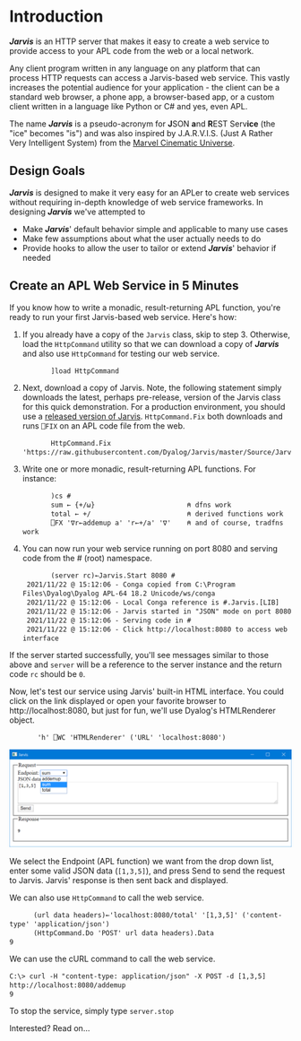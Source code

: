 # Introduction
***Jarvis*** is an HTTP server that makes it easy to create a web service to provide access to your APL code from the web or a local network.

Any client program written in any language on any platform that can process HTTP requests can access  a Jarvis-based web service. This vastly increases the potential audience for your application - the client can be a standard web browser, a phone app, a browser-based app, or a custom client written in a language like Python or C# and yes, even APL.

The name ***Jarvis*** is a pseudo-acronym for **J**SON **a**nd **R**EST Serv**ice** (the "ice" becomes "is") and was also inspired by J.A.R.V.I.S. (Just A Rather Very Intelligent System) from the [Marvel Cinematic Universe](https://en.wikipedia.org/wiki/J.A.R.V.I.S.). 

## Design Goals
***Jarvis*** is designed to make it very easy for an APLer to create web services without requiring in-depth knowledge of web service frameworks. In designing ***Jarvis*** we've attempted to

- Make ***Jarvis***' default behavior simple and applicable to many use cases
- Make few assumptions about what the user actually needs to do
- Provide hooks to allow the user to tailor or extend ***Jarvis***' behavior if needed

## Create an APL Web Service in 5 Minutes
If you know how to write a monadic, result-returning APL function, you're ready to run your first Jarvis-based web service.  Here's how:

1. If you already have a copy of the `Jarvis` class, skip to step 3.  Otherwise, load the `HttpCommand` utility so that we can download a copy of ***Jarvis*** and also use `HttpCommand` for testing our web service.

              ]load HttpCommand

2. Next, download a copy of Jarvis. Note, the following statement simply downloads the latest, perhaps pre-release, version of the Jarvis class for this quick demonstration. For a production environment, you should use a [released version of Jarvis](https://github.com/Dyalog/Jarvis/releases). `HttpCommand.Fix` both downloads and runs `⎕FIX` on an APL code file from the web.

		      HttpCommand.Fix 'https://raw.githubusercontent.com/Dyalog/Jarvis/master/Source/Jarvis.dyalog

1. Write one or more monadic, result-returning APL functions. For instance:
 
              )cs #
              sum ← {+/⍵}                       ⍝ dfns work
	          total ← +/                        ⍝ derived functions work
              ⎕FX '∇r←addemup a' 'r←+/a' '∇'    ⍝ and of course, tradfns work

1. You can now run your web service running on port 8080 and serving code from the # (root) namespace.  

              (server rc)←Jarvis.Start 8080 #
	    2021/11/22 @ 15:12:06 - Conga copied from C:\Program Files\Dyalog\Dyalog APL-64 18.2 Unicode/ws/conga
        2021/11/22 @ 15:12:06 - Local Conga reference is #.Jarvis.[LIB]
        2021/11/22 @ 15:12:06 - Jarvis started in "JSON" mode on port 8080
        2021/11/22 @ 15:12:06 - Serving code in #
        2021/11/22 @ 15:12:06 - Click http://localhost:8080 to access web interface

If the server started successfully, you'll see messages similar to those above and `server` will be a reference to the server instance and the return code `rc` should be `0`.


Now, let's test our service using Jarvis' built-in HTML interface. You could click on the link displayed or open your favorite browser to http://localhost:8080, but just for fun, we'll use Dyalog's HTMLRenderer object.

           'h' ⎕WC 'HTMLRenderer' ('URL' 'localhost:8080')
![Jarvis Sample](img/sample.png)

We select the Endpoint (APL function) we want from the drop down list, enter some valid JSON data (`[1,3,5]`), and press Send to send the request to Jarvis.  Jarvis' response is then sent back and displayed.

We can also use `HttpCommand` to call the web service.

          (url data headers)←'localhost:8080/total' '[1,3,5]' ('content-type' 'application/json')
		  (HttpCommand.Do 'POST' url data headers).Data
    9

We can use the cURL command to call the web service.

    C:\> curl -H "content-type: application/json" -X POST -d [1,3,5] http://localhost:8080/addemup
    9

To stop the service, simply type `server.stop`

Interested?  Read on...